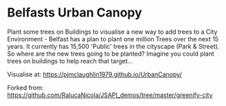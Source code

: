 # Belfasts Urban Canopy
Plant some trees on Buildings to visualise a new way to add trees to a City Environment - Belfast has a plan to plant one million Trees over the next 15 years. It currently has 15,500 'Public' trees in the cityscape (Park & Street). So where are the new trees going to be planted? Imagine you could plant trees on buildings to help reach that target... 

Visualise at: https://pjmclaughlin1979.github.io/UrbanCanopy/


Forked from: https://github.com/RalucaNicola/JSAPI_demos/tree/master/greenify-city 
